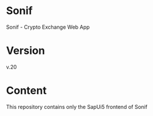 # Sonif
Sonif - Crypto Exchange Web App


# Version

v.20

# Content

This repository contains only the SapUi5 frontend of Sonif
